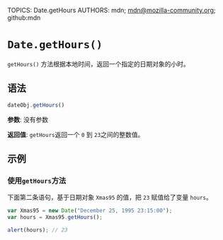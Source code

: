 TOPICS: Date.getHours
AUTHORS: mdn; mdn@mozilla-community.org; github:mdn

# `Date.getHours()`

`getHours()` 方法根据本地时间，返回一个指定的日期对象的小时。

## 语法

```javascript
dateObj.getHours()
```

**参数**: 没有参数

**返回值**: `getHours`返回一个 `0` 到 `23`之间的整数值。

## 示例

### 使用`getHours`方法

下面第二条语句，基于日期对象 `Xmas95` 的值，把 `23` 赋值给了变量 `hours`。

```javascript
var Xmas95 = new Date("December 25, 1995 23:15:00");
var hours = Xmas95.getHours();

alert(hours); // 23
```
